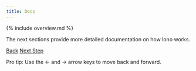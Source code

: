 ```yaml
---
title: Docs
---
```


{% include overview.md %}

The next sections provide more detailed documentation on how lono works.

<a id="prev" class="btn btn-basic" href="{% link _docs/tutorials/ec2/existing.md %}">Back</a>
<a id="next" class="btn btn-primary" href="{% link _docs/components.md %}">Next Step</a>
<p class="keyboard-tip">Pro tip: Use the <- and -> arrow keys to move back and forward.</p>

